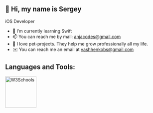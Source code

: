 ## 👋 Hi, my name is Sergey



iOS Developer

- 🌱 I’m currently learning Swift
- 📫 You can reach me by mail: anjacodes@gmail.com
- 🚀 I love pet-projects. They help me grow professionally all my life.
- ✉️ You can reach me an email at vashhenkobs@gmail.com

## Languages and Tools:

<a href="https://user-images.githubusercontent.com/125308982/230730688-0424f990-5cdf-4b0c-b561-a15741e6a70b.png">
<img border="0" alt="W3Schools" src="logo_w3s.gif" width="100" height="100">
</a>
